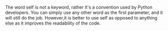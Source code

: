  The word self is not a keyword, rather it's a convention used by Python developers.
 You can simply use any other word as the first parameter,
 and it will still do the job. However,it is better to use self as opposed to
 anything else as it improves the readability of the code.
 